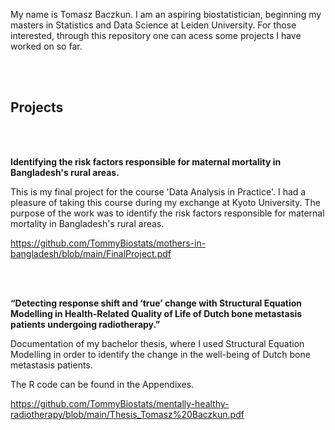 My name is Tomasz Baczkun. I am an aspiring biostatistician, beginning my masters in Statistics and Data Science at Leiden University. For those interested, through this repository one can acess some projects I have worked on so far. 

<br>
<br>

## **Projects**

<br>
<br>

**Identifying the risk factors responsible for maternal mortality in
Bangladesh's rural areas.**


This is my final project for the course 'Data Analysis in Practice'. I had a pleasure of taking this course during my exchange at Kyoto University. The purpose of the work was to identify the risk factors responsible for maternal mortality in Bangladesh's rural areas.

https://github.com/TommyBiostats/mothers-in-bangladesh/blob/main/FinalProject.pdf


<br>
<br>

**“Detecting response shift and ‘true’ change with Structural Equation Modelling in Health-Related Quality of Life of Dutch bone metastasis patients undergoing radiotherapy.”**

Documentation of my bachelor thesis, where I used Structural Equation Modelling in order to identify the change in the well-being of Dutch bone metastasis patients.

The R code can be found in the Appendixes.

https://github.com/TommyBiostats/mentally-healthy-radiotherapy/blob/main/Thesis_Tomasz%20Baczkun.pdf
